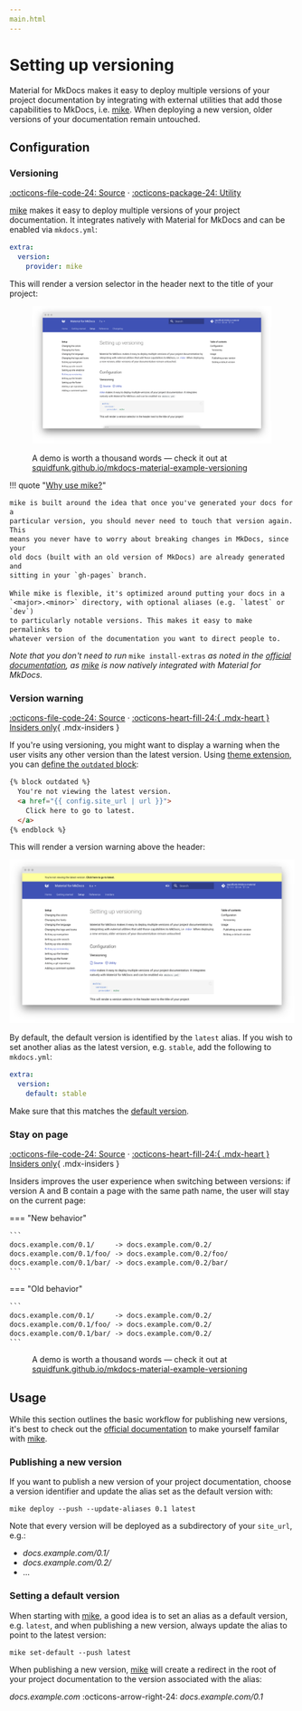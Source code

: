 ```yaml
---
main.html
---
```


# Setting up versioning

Material for MkDocs makes it easy to deploy multiple versions of your project
documentation by integrating with external utilities that add those capabilities
to MkDocs, i.e. [mike][1]. When deploying a new version, older versions of your
documentation remain untouched.

  [1]: https://github.com/jimporter/mike

## Configuration

### Versioning

[:octicons-file-code-24: Source][2] ·
[:octicons-package-24: Utility][1]

[mike][1] makes it easy to deploy multiple versions of your project
documentation. It integrates natively with Material for MkDocs and can be
enabled via `mkdocs.yml`:

``` yaml
extra:
  version:
    provider: mike
```

This will render a version selector in the header next to the title of your
project:

<figure markdown="1">

[![Version selection][3]][3]

  <figcaption markdown="1">

A demo is worth a thousand words — check it out at
[squidfunk.github.io/mkdocs-material-example-versioning][4]

  </figcaption>
</figure>

!!! quote "[Why use mike?][5]"

    mike is built around the idea that once you've generated your docs for a
    particular version, you should never need to touch that version again. This
    means you never have to worry about breaking changes in MkDocs, since your
    old docs (built with an old version of MkDocs) are already generated and
    sitting in your `gh-pages` branch.

    While mike is flexible, it's optimized around putting your docs in a
    `<major>.<minor>` directory, with optional aliases (e.g. `latest` or `dev`)
    to particularly notable versions. This makes it easy to make permalinks to
    whatever version of the documentation you want to direct people to.

_Note that you don't need to run_ `mike install-extras` _as noted in the
[official documentation][6], as [mike][1] is now natively integrated with
Material for MkDocs._

  [2]: https://github.com/squidfunk/mkdocs-material/blob/master/src/partials/header.html
  [3]: ../assets/screenshots/versioning.png
  [4]: https://squidfunk.github.io/mkdocs-material-example-versioning/
  [5]: https://github.com/jimporter/mike#why-use-mike
  [6]: https://github.com/jimporter/mike#usage

### Version warning

[:octicons-file-code-24: Source][7] ·
[:octicons-heart-fill-24:{ .mdx-heart } Insiders only][7]{ .mdx-insiders }

If you're using versioning, you might want to display a warning when the user
visits any other version than the latest version. Using [theme extension][8],
you can [define the `outdated` block][9]:

``` html
{% block outdated %}
  You're not viewing the latest version.
  <a href="{{ config.site_url | url }}">
    Click here to go to latest.
  </a>
{% endblock %}
```

This will render a version warning above the header:

[![Version warning][10]][10]

By default, the default version is identified by the `latest` alias. If you
wish to set another alias as the latest version, e.g. `stable`, add the
following to `mkdocs.yml`:

``` yaml
extra:
  version:
    default: stable
```

Make sure that this matches the [default version][11].

  [7]: ../insiders/index.md
  [8]: ../customization.md#extending-the-theme
  [9]: ../customization.md#overriding-blocks
  [10]: ../assets/screenshots/version-warning.png
  [11]: #setting-a-default-version

### Stay on page

[:octicons-file-code-24: Source][7] ·
[:octicons-heart-fill-24:{ .mdx-heart } Insiders only][7]{ .mdx-insiders }

Insiders improves the user experience when switching between versions: if
version A and B contain a page with the same path name, the user will stay on
the current page:

=== "New behavior"

    ```
    docs.example.com/0.1/     -> docs.example.com/0.2/
    docs.example.com/0.1/foo/ -> docs.example.com/0.2/foo/
    docs.example.com/0.1/bar/ -> docs.example.com/0.2/bar/
    ```

=== "Old behavior"

    ```
    docs.example.com/0.1/     -> docs.example.com/0.2/
    docs.example.com/0.1/foo/ -> docs.example.com/0.2/
    docs.example.com/0.1/bar/ -> docs.example.com/0.2/
    ```

<figure markdown="1">
  <figcaption markdown="1">

A demo is worth a thousand words — check it out at
[squidfunk.github.io/mkdocs-material-example-versioning][4]

  </figcaption>
</figure>


## Usage

While this section outlines the basic workflow for publishing new versions, 
it's best to check out the [official documentation][6] to make yourself familar
with [mike][1].

### Publishing a new version

If you want to publish a new version of your project documentation, choose a
version identifier and update the alias set as the default version with:

```
mike deploy --push --update-aliases 0.1 latest
```

Note that every version will be deployed as a subdirectory of your `site_url`,
e.g.:

- _docs.example.com/0.1/_
- _docs.example.com/0.2/_
- ...

### Setting a default version

When starting with [mike][1], a good idea is to set an alias as a default
version, e.g. `latest`, and when publishing a new version, always update the
alias to point to the latest version:

```
mike set-default --push latest
```

When publishing a new version, [mike][1] will create a redirect in the root of
your project documentation to the version associated with the alias:

_docs.example.com_ :octicons-arrow-right-24: _docs.example.com/0.1_
